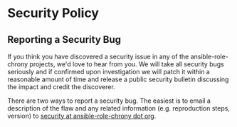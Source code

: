 # Security Policy

## Reporting a Security Bug

If you think you have discovered a security issue in any of the ansible-role-chrony projects, we'd love to hear from you. We will take all security bugs seriously and if confirmed upon investigation we will patch it within a reasonable amount of time and release a public security bulletin discussing the impact and credit the discoverer.

There are two ways to report a security bug. The easiest is to email a description of the flaw and any related information (e.g. reproduction steps, version) to [security at ansible-role-chrony dot org](mailto:security@hadenlabs.com).
